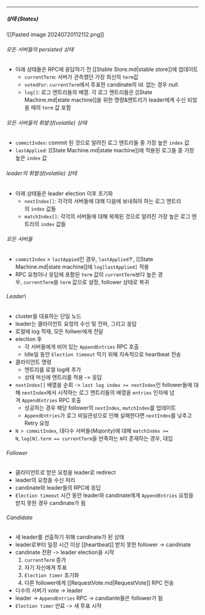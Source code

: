--- 
##### 상태 (States)
![[Pasted image 20240720112112.png]]
###### 모든 서버들의 persisted 상태
- 아래 상태들은 RPC에 응답하기 전 [[Stable Store.md|stable store]]에 업데이트
	- `currentTerm`: 서버가 관측했던 가장 최신의 `term`값
	- `votedFor`: `currentTerm`에서 투표한 candinate의 Id. 없는 경우 _null_.
	- `log[]`: 로그 엔트리들의 배열. 각 로그 엔트리들은 [[State Machine.md|state machine]]을 위한 명령&엔트리가 leader에게 수신 되었을 때의 `term` 값 포함
###### 모든 서버들의 휘발성(volatile) 상태
- `commitIndex`: commit 된 것으로 알려진 로그 엔트리들 중 가장 높은 `index` 값
- `lastApplied`: [[State Machine.md|state machine]]에 적용된 로그들 중 가장 높은 `index` 값
###### leader의 휘발성(volatile) 상태
- 아래 상태들은 leader election 이후 초기화 
	- `nextIndex[]`: 각각의 서버들에 대해 다음에 보내줘야 하는 로그 엔트리의 `index` 값들
	- `matchIndex[]`: 각각의 서버들에 대해 복제된 것으로 알려진 가장 높은 로그 엔트리의 `index` 값들
###### 모든 서버들
- `commitIndex` > `lastAppied`인 경우, `lastApplied`↑,  [[State Machine.md|state machine]]에 `log[lastApplied]` 적용
- RPC 요청이나 응답에 포함된 `term` 값이 `currentTerm`보다 높은 경우, `currentTerm`을 `term` 값으로 설정, follower 상태로 복귀
###### Leader\
- cluster을 대표하는 단일 노드
- leader는 클라이언트 요청의 수신 및 전파, 그리고 응답
- 로컬에 log 적재, 모든 follwer에게 전달
- election 후
	- 각 서버들에게 비어 있는 `AppendEntries` RPC 호출
	- Idle일 동안 `Election timeout` 막기 위해 지속적으로 heartbeat 전송
- 클라이언트 명령
	- 엔트리를 로컬 log에 추가
	- 상태 머신에 엔트리를 적용 -> 응답
- `nextIndex[]` 배열을 순회 -> `last log index >= nextIndex`인 follower들에 대해 `nextIndex`에서 시작하는 로그 엔트리들의 배열을 `entries` 인자에 넘겨 `AppendEntries` RPC 호출
	- 성공하는 경우 해당 follower의 `nextIndex`, `matchIndex`를 업데이트
	- `AppendEntries`가 로그 비일관성으로 인해 실패한다면 `nextIndex`를 낮추고 Retry 요청
- `N > commitIndex`, 대다수 서버들(_Majority_)에 대해 `matchIndex >= N`, `log[N].term == currentTerm`을 만족하는 `N`이 존재하는 경우, 대입
###### Follower
- 클라이언트로 받은 요청을 leader로 redirect 
- leader의 요청을 수신 처리
- candinate와 leader들의 RPC에 응답
- `Election timeout` 시간 동안 leader와 candinate에게 `AppendEntries` 요청을 받지 못한 경우 candinate가 됨
###### Candidate
- 새 leader를 선출하기 위해 candinate가 된 상태
- leader로부터 일정 시간 이상 [[heartbeat]] 받지 못한 follower -> candinate
- candinate 전환 -> leader election을 시작
    1. `currentTerm` 증가
    2. 자기 자신에게 투표
    3. `Election timer` 초기화
    4. 다른 follower에게 [[RequestVote.md|RequestVote]] RPC 전송
- 다수의 서버가 vote -> leader
- leader -> `AppendEntries` RPC -> candiante들은 follower가 됨
- `Election timer` 만료 -> 새 투표 시작